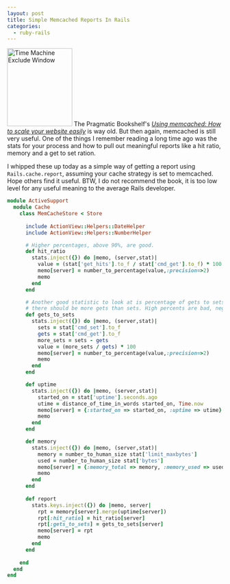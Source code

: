 ```yaml
---
layout: post
title: Simple Memcached Reports In Rails
categories: 
  - ruby-rails
---
```


<p>
  <span class="photofancy floatr ml20">
    <img src="/assets/memcd.jpg" alt="Time Machine Exclude Window" width="152" height="182" />
  </span>
  The Pragmatic Bookshelf's <a href="http://www.pragprog.com/titles/memcd/using-memcached"><em>Using memcached: How to scale your website easily</em></a> is way old. But then again, memcached is still very useful. One of the things I remember reading a long time ago was the stats for your process and how to pull out meaningful reports like a hit ratio, memory and a get to set ration.
</p>

<p>
  I whipped these up today as a simple way of getting a report using <code>Rails.cache.report</code>, assuming your cache strategy is set to memcached. Hope others find it useful. BTW, I do not recommend the book, it is too low level for any useful meaning to the average Rails developer.
</p>

<div class="h20"></div>

~~~ruby
module ActiveSupport
  module Cache
    class MemCacheStore < Store
      
      include ActionView::Helpers::DateHelper
      include ActionView::Helpers::NumberHelper

      # Higher percentages, above 90%, are good.
      def hit_ratio
        stats.inject({}) do |memo, (server,stat)|
          value = (stat['get_hits'].to_f / stat['cmd_get'].to_f) * 100
          memo[server] = number_to_percentage(value,:precision=>2)
          memo
        end
      end

      # Another good statistic to look at is percentage of gets to sets. For a well-tuned application, 
      # there should be more gets than sets. High percents are bad, negatives are great.
      def gets_to_sets
        stats.inject({}) do |memo, (server,stat)|
          sets = stat['cmd_set'].to_f
          gets = stat['cmd_get'].to_f
          more_sets = sets - gets
          value = (more_sets / gets) * 100
          memo[server] = number_to_percentage(value,:precision=>2)
          memo
        end
      end

      def uptime
        stats.inject({}) do |memo, (server,stat)|
          started_on = stat['uptime'].seconds.ago
          utime = distance_of_time_in_words started_on, Time.now
          memo[server] = {:started_on => started_on, :uptime => utime}
          memo
        end
      end

      def memory
        stats.inject({}) do |memo, (server,stat)|
          memory = number_to_human_size stat['limit_maxbytes']
          used = number_to_human_size stat['bytes']
          memo[server] = {:memory_total => memory, :memory_used => used}
          memo
        end
      end
      
      def report
        stats.keys.inject({}) do |memo, server|
          rpt = memory[server].merge(uptime[server])
          rpt[:hit_ratio] = hit_ratio[server]
          rpt[:gets_to_sets] = gets_to_sets[server]
          memo[server] = rpt
          memo
        end
      end
      
    end
  end
end
~~~

